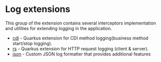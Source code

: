 # Log extensions
This group of the extension contains several interceptors implementation and utilities for extending logging in the application.

* [cdi](cdi) - Quarkus extension for CDI method logging(business method start/stop logging).
* [rs](rs) - Quarkus extension for HTTP request logging (client & server).
* [json](json) - Custom JSON log formatter that provides additional features